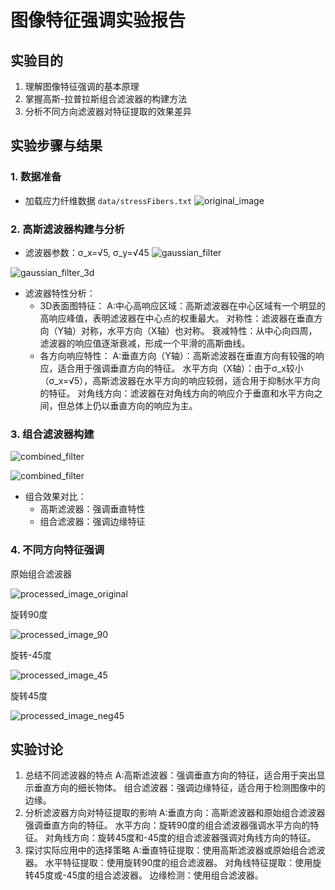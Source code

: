 # 图像特征强调实验报告

## 实验目的
1. 理解图像特征强调的基本原理
2. 掌握高斯-拉普拉斯组合滤波器的构建方法
3. 分析不同方向滤波器对特征提取的效果差异
## 实验步骤与结果
### 1. 数据准备
- 加载应力纤维数据 `data/stressFibers.txt`
![original_image](https://github.com/user-attachments/assets/d3cc30fe-1580-403a-88ca-ee50b8e2bb8a)

 
### 2. 高斯滤波器构建与分析
- 滤波器参数：σ_x=√5, σ_y=√45
![gaussian_filter](https://github.com/user-attachments/assets/32f5dd4b-bff7-42cf-8437-7ec76d3b8fbc)


![gaussian_filter_3d](https://github.com/user-attachments/assets/66f81770-9301-41d2-a179-f0083450cf11)

- 滤波器特性分析：
  - 3D表面图特征：
    A:中心高响应区域：高斯滤波器在中心区域有一个明显的高响应峰值，表明滤波器在中心点的权重最大。
      对称性：滤波器在垂直方向（Y轴）对称，水平方向（X轴）也对称。
      衰减特性：从中心向四周，滤波器的响应值逐渐衰减，形成一个平滑的高斯曲线。
  - 各方向响应特性：
    A:垂直方向（Y轴）：高斯滤波器在垂直方向有较强的响应，适合用于强调垂直方向的特征。
      水平方向（X轴）：由于σ_x较小（σ_x=√5），高斯滤波器在水平方向的响应较弱，适合用于抑制水平方向的特征。
      对角线方向：滤波器在对角线方向的响应介于垂直和水平方向之间，但总体上仍以垂直方向的响应为主。
### 3. 组合滤波器构建
![combined_filter](https://github.com/user-attachments/assets/199f2999-956c-4584-9570-a1917e4ea8ef)

![combined_filter](https://github.com/user-attachments/assets/e92ee6b5-13d2-4345-9b51-245518039f9f)

- 组合效果对比：
  - 高斯滤波器：强调垂直特性
  - 组合滤波器：强调边缘特征

### 4. 不同方向特征强调 

原始组合滤波器

![processed_image_original](https://github.com/user-attachments/assets/4f0a51de-213e-4dc1-ba40-5e945bb1cda4)


旋转90度

![processed_image_90](https://github.com/user-attachments/assets/9199cf71-4074-43ad-b31b-01ec8726e41a)


旋转-45度

![processed_image_45](https://github.com/user-attachments/assets/92793484-f3dc-407f-9348-3a193882b21e)



旋转45度

![processed_image_neg45](https://github.com/user-attachments/assets/bfa40815-b7f2-4086-8c04-e49c06f9995c)


## 实验讨论
1. 总结不同滤波器的特点
   A:高斯滤波器：强调垂直方向的特征，适合用于突出显示垂直方向的细长物体。
     组合滤波器：强调边缘特征，适合用于检测图像中的边缘。
2. 分析滤波器方向对特征提取的影响
   A:垂直方向：高斯滤波器和原始组合滤波器强调垂直方向的特征。
     水平方向：旋转90度的组合滤波器强调水平方向的特征。
     对角线方向：旋转45度和-45度的组合滤波器强调对角线方向的特征。
4. 探讨实际应用中的选择策略
   A:垂直特征提取：使用高斯滤波器或原始组合滤波器。
     水平特征提取：使用旋转90度的组合滤波器。
     对角线特征提取：使用旋转45度或-45度的组合滤波器。
     边缘检测：使用组合滤波器。
